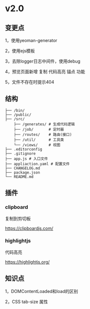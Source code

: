 # v2.0

## 变更点
1，使用yeoman-generator

2，使用ejs模板

3，去除logger日志中间件，使用debug

4，预览页面新增 复制 代码高亮 锚点 功能

5，文件不存在时提示404

## 结构
```
├── /bin/                 
├── /public/               
├── /src/             
	├── /generates/ # 生成代码逻辑
	├── /job/       # 定时器
	├── /routes/    # 路由(接口)
	├── /util/      # 工具类
	└── /views/     # 视图
├── .editorconfig          
├── .gitignore
├── app.js # 入口文件
├── appliaction.yaml # 配置文件
├── CHANGELOG.md   
├── package.json
└── README.md
```

## 插件

### clipboard
复制到剪切板

https://clipboardjs.com/

### highlightjs
代码高亮

https://highlightjs.org/

## 知识点
1，DOMContentLoaded和load的区别

2，CSS tab-size 属性